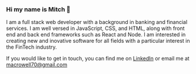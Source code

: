 ### Hi my name is Mitch 👋

I am a full stack web developer with a background in banking and financial services. I am well versed in JavaScript, CSS, and HTML, along with front end and back end frameworks such as React and Node. I am interested in creating new and inovative software for all fields with a particular interest in the FinTech industry.

If you would like to get in touch, you can find me on [LinkedIn](https://www.linkedin.com/in/macrowell/) or email me at macrowell70@gmail.com

<!--
**macrowell70/macrowell70** is a ✨ _special_ ✨ repository because its `README.md` (this file) appears on your GitHub profile.

Here are some ideas to get you started:

- 🔭 I’m currently working on ...
- 🌱 I’m currently learning 
- 👯 I’m looking to collaborate on ...
- 🤔 I’m looking for help with ...
- 💬 Ask me about ...
- 📫 How to reach me: ...
- 😄 Pronouns: ...
- ⚡ Fun fact: ...
-->
